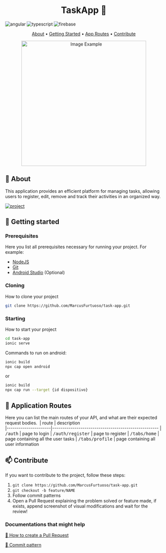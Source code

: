 [ANGULAR__BADGE]: https://img.shields.io/badge/Angular-red?style=for-the-badge&logo=angular
[TYPESCRIPT__BADGE]: https://img.shields.io/badge/typescript-D4FAFF?style=for-the-badge&logo=typescript
[FIREBASE_BADGE]: https://img.shields.io/badge/firebase-orange?style=for-the-badge&logo=firebase
[PROJECT__BADGE]: https://img.shields.io/badge/📱Visit_this_project-000?style=for-the-badge&logo=project
[PROJECT__URL]: https://github.com/MarcusFurtuoso/task-app

<h1 align="center" style="font-weight: bold;">TaskApp 📱</h1>

![angular][ANGULAR__BADGE]
![typescript][TYPESCRIPT__BADGE]
![firebase][FIREBASE_BADGE]

<p align="center">
 <a href="#about">About</a> • 
 <a href="#started">Getting Started</a> • 
  <a href="#routes">App Routes</a> • 
 <a href="#contribute">Contribute</a>
</p>


<p align="center">
    <img src="https://store-images.s-microsoft.com/image/apps.36685.14611106254410874.f1869c56-47a8-4590-8e68-78ee7fadd7a2.5a572d9b-fdf1-4db9-90ee-ef668daa856b?h=464" alt="Image Example" width="400px">
</p>

<h2 id="started">📌 About</h2>

This application provides an efficient platform for managing tasks, allowing users to register, edit, remove and track their activities in an organized way.

[![project][PROJECT__BADGE]][PROJECT__URL]

<h2 id="started">🚀 Getting started</h2>

<h3>Prerequisites</h3>

Here you list all prerequisites necessary for running your project. For example:

- [NodeJS](https://nodejs.org/en/download) 
- [Git](https://git-scm.com/downloads)
- [Android Studio](https://developer.android.com/studio?hl=pt-br&_gl=1*w6cy47*_up*MQ..&gclid=CjwKCAiAopuvBhBCEiwAm8jaMc39kdu4GJznIdBoK1wDoIi_TnEf2C2xwxK91Z2TfAul5KHCVcJcQBoC6eIQAvD_BwE&gclsrc=aw.ds) (Optional)

<h3>Cloning</h3>

How to clone your project

```bash
git clone https://github.com/MarcusFurtuoso/task-app.git
```

<h3>Starting</h3>

How to start your project

```bash
cd task-app
ionic serve
```

Commands to run on android:

```bash
ionic build
npx cap open android
```
or

```bash
ionic build
npx cap run --target {id dispositivo}
```

<h2 id="routes">📍 Application Routes</h2>

Here you can list the main routes of your API, and what are their expected request bodies.
​
| route               | description                                          
|----------------------|-----------------------------------------------------
| <kbd>/auth</kbd>     | page to login
| <kbd>/auth/register</kbd>     | page to register
| <kbd>/tabs/home</kbd>     | page containing all the user tasks
| <kbd>/tabs/profile</kbd>     | page containing all user information

<h2 id="contribute">📫 Contribute</h2>

If you want to contribute to the project, follow these steps:

1. `git clone https://github.com/MarcusFurtuoso/task-app.git`
2. `git checkout -b feature/NAME`
3. Follow commit patterns
4. Open a Pull Request explaining the problem solved or feature made, if exists, append screenshot of visual modifications and wait for the review!

<h3>Documentations that might help</h3>

[📝 How to create a Pull Request](https://www.atlassian.com/br/git/tutorials/making-a-pull-request)

[💾 Commit pattern](https://gist.github.com/joshbuchea/6f47e86d2510bce28f8e7f42ae84c716)
